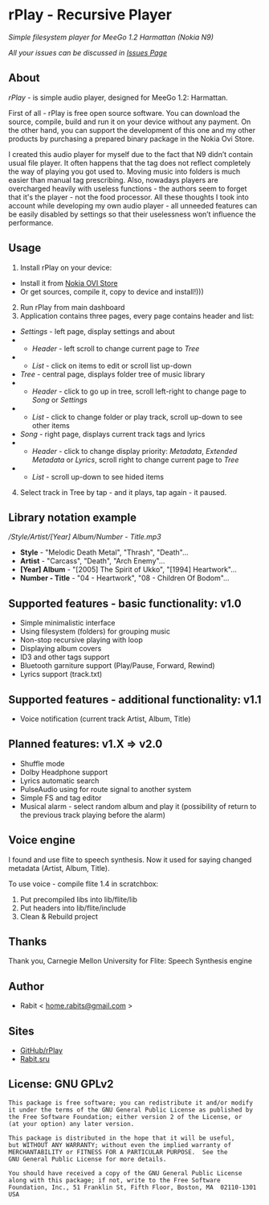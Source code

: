 rPlay - Recursive Player
========================

*Simple filesystem player for MeeGo 1.2 Harmattan (Nokia N9)*

_All your issues can be discussed in [Issues Page](https://github.com/rabits/rplay/issues)_

## About

*rPlay* - is simple audio player, designed for MeeGo 1.2: Harmattan.

First of all - rPlay is free open source software. You can download the source, compile, build and run it on your device without any payment.
On the other hand, you can support the development of this one and my other products by purchasing a prepared binary package in the Nokia Ovi Store.

I created this audio player for myself due to the fact that N9 didn’t contain usual file player. It often happens that the tag does not reflect completely the way of playing you got used to. Moving music into folders is much easier than manual tag prescribing. Also, nowadays players are overcharged heavily with useless functions - the authors seem to forget that it's the player - not the food processor.
All these thoughts I took into account while developing my own audio player - all unneeded features can be easily disabled by settings so that their uselessness won’t influence the performance.

## Usage

1. Install rPlay on your device:
 * Install it from [Nokia OVI Store](http://store.ovi.com/content/282268)
 * Or get sources, compile it, copy to device and install!)))
2. Run rPlay from main dashboard
3. Application contains three pages, every page contains header and list:
 * *Settings* - left page, display settings and about
 * + _Header_ - left scroll to change current page to _Tree_
 * + _List_ - click on items to edit or scroll list up-down
 * *Tree* - central page, displays folder tree of music library
 * + _Header_ - click to go up in tree, scroll left-right to change page to _Song_ or _Settings_
 * + _List_ - click to change folder or play track, scroll up-down to see other items
 * *Song* - right page, displays current track tags and lyrics
 * + _Header_ - click to change display priority: _Metadata_, _Extended Metadata_ or _Lyrics_, scroll right to change current page to _Tree_
 * + _List_ - scroll up-down to see hided items
4. Select track in Tree by tap - and it plays, tap again - it paused.

## Library notation example

*/Style/Artist/[Year] Album/Number - Title.mp3*

 - **Style**          - "Melodic Death Metal", "Thrash", "Death"...
 - **Artist**         - "Carcass", "Death", "Arch Enemy"...
 - **[Year] Album**   - "[2005] The Spirit of Ukko", "[1994] Heartwork"...
 - **Number - Title** - "04 - Heartwork", "08 - Children Of Bodom"...

## Supported features - basic functionality: v1.0

 * Simple minimalistic interface
 * Using filesystem (folders) for grouping music
 * Non-stop recursive playing with loop
 * Displaying album covers
 * ID3 and other tags support
 * Bluetooth garniture support (Play/Pause, Forward, Rewind)
 * Lyrics support (track.txt)

## Supported features - additional functionality: v1.1

 * Voice notification (current track Artist, Album, Title)

## Planned features: v1.X => v2.0 

 * Shuffle mode
 * Dolby Headphone support
 * Lyrics automatic search
 * PulseAudio using for route signal to another system
 * Simple FS and tag editor
 * Musical alarm - select random album and play it (possibility of return to the previous track playing before the alarm)

## Voice engine

I found and use flite to speech synthesis. Now it used for saying changed metadata (Artist, Album, Title).

To use voice - compile flite 1.4 in scratchbox:
1. Put precompiled libs into lib/flite/lib
2. Put headers into lib/flite/include
3. Clean & Rebuild project

## Thanks

Thank you, Carnegie Mellon University for Flite: Speech Synthesis engine

## Author

 * Rabit < home.rabits@gmail.com >

## Sites

 * [GitHub/rPlay](https://github.com/rabits/rplay)
 * [Rabit.sru](http://rabits.ru)

## License: GNU GPLv2

    This package is free software; you can redistribute it and/or modify
    it under the terms of the GNU General Public License as published by
    the Free Software Foundation; either version 2 of the License, or
    (at your option) any later version.

    This package is distributed in the hope that it will be useful,
    but WITHOUT ANY WARRANTY; without even the implied warranty of
    MERCHANTABILITY or FITNESS FOR A PARTICULAR PURPOSE.  See the
    GNU General Public License for more details.

    You should have received a copy of the GNU General Public License
    along with this package; if not, write to the Free Software
    Foundation, Inc., 51 Franklin St, Fifth Floor, Boston, MA  02110-1301 USA
